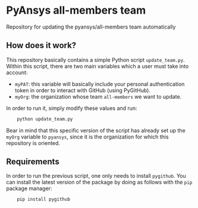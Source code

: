 # PyAnsys all-members team
Repository for updating the pyansys/all-members team automatically

## How does it work?
This repository basically contains a simple Python script ``update_team.py``. Within this
script, there are two main variables which a user must take into account:

* ``myPAT``: this variable will basically include your personal authentication token in order
to interact with GitHub (using PyGitHub).
* ``myOrg``: the organization whose team ``all-members`` we want to update.

In order to run it, simply modify these values and run:

```bash
    python update_team.py
```

Bear in mind that this specific version of the script has already set up the ``myOrg`` variable
to ``pyansys``, since it is the organization for which this repository is oriented.

## Requirements

In order to run the previous script, one only needs to install ``pygithub``. You can install
the latest version of the package by doing as follows with the ``pip`` package manager:

```bash
    pip install pygithub
```
